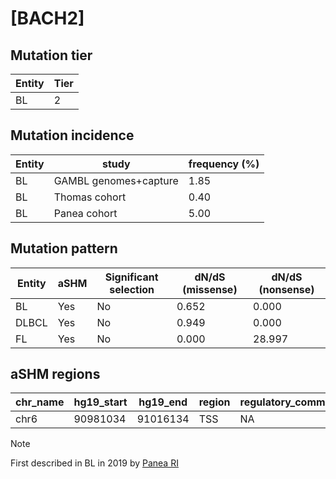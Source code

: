 # [BACH2]

## Mutation tier

|Entity|Tier|
|------|----|
|BL    |2   |

## Mutation incidence

|Entity|study                |frequency (%)|
|------|---------------------|-------------|
|BL    |GAMBL genomes+capture|1.85         |
|BL    |Thomas cohort        |0.40         |
|BL    |Panea cohort         |5.00         |

## Mutation pattern

|Entity|aSHM|Significant selection|dN/dS (missense)|dN/dS (nonsense)|
|------|----|---------------------|----------------|----------------|
|BL    |Yes |No                   |0.652           | 0.000          |
|DLBCL |Yes |No                   |0.949           | 0.000          |
|FL    |Yes |No                   |0.000           |28.997          |

## aSHM regions

|chr_name|hg19_start|hg19_end|region|regulatory_comment|
|--------|----------|--------|------|------------------|
|chr6    |90981034  |91016134|TSS   |NA                |

> [!NOTE]
> First described in BL in 2019 by [Panea RI](https://pubmed.ncbi.nlm.nih.gov/31558468)
